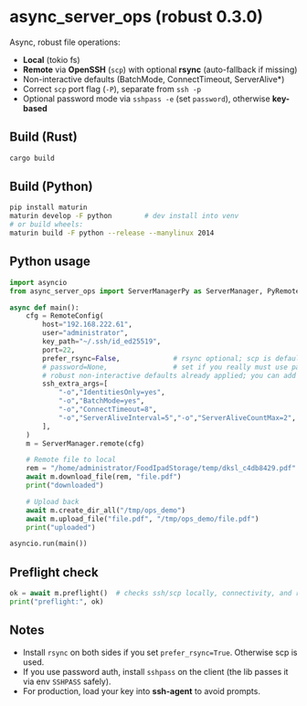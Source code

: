 # async_server_ops (robust 0.3.0)

Async, robust file operations:
- **Local** (tokio fs)
- **Remote** via **OpenSSH** (`scp`) with optional **rsync** (auto-fallback if missing)
- Non-interactive defaults (BatchMode, ConnectTimeout, ServerAlive*)
- Correct `scp` port flag (`-P`), separate from `ssh -p`
- Optional password mode via `sshpass -e` (set `password`), otherwise **key-based**

## Build (Rust)
```bash
cargo build
```

## Build (Python)
```bash
pip install maturin
maturin develop -F python        # dev install into venv
# or build wheels:
maturin build -F python --release --manylinux 2014
```

## Python usage
```python
import asyncio
from async_server_ops import ServerManagerPy as ServerManager, PyRemoteConfig as RemoteConfig

async def main():
    cfg = RemoteConfig(
        host="192.168.222.61",
        user="administrator",
        key_path="~/.ssh/id_ed25519",
        port=22,
        prefer_rsync=False,             # rsync optional; scp is default path
        # password=None,                # set if you really must use passwords (requires sshpass on client)
        # robust non-interactive defaults already applied; you can add more:
        ssh_extra_args=[
            "-o","IdentitiesOnly=yes",
            "-o","BatchMode=yes",
            "-o","ConnectTimeout=8",
            "-o","ServerAliveInterval=5","-o","ServerAliveCountMax=2",
        ],
    )
    m = ServerManager.remote(cfg)

    # Remote file to local
    rem = "/home/administrator/FoodIpadStorage/temp/dksl_c4db8429.pdf"
    await m.download_file(rem, "file.pdf")
    print("downloaded")

    # Upload back
    await m.create_dir_all("/tmp/ops_demo")
    await m.upload_file("file.pdf", "/tmp/ops_demo/file.pdf")
    print("uploaded")

asyncio.run(main())
```

## Preflight check
```python
ok = await m.preflight()  # checks ssh/scp locally, connectivity, and remote rsync presence
print("preflight:", ok)
```

## Notes
- Install `rsync` on both sides if you set `prefer_rsync=True`. Otherwise scp is used.
- If you use password auth, install `sshpass` on the client (the lib passes it via env `SSHPASS` safely).
- For production, load your key into **ssh-agent** to avoid prompts.
